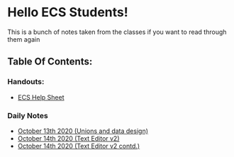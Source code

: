 # Hello ECS Students!
This is a bunch of notes taken from the classes if you want
to read through them again

## Table Of Contents:
### Handouts:
- [ECS Help Sheet](#file-1-ecs-help-sheet-md)

### Daily Notes
- [October 13th 2020 (Unions and data design)](#file-3-october-13th-2020-md)
- [October 14th 2020 (Text Editor v2)](#file-4-october-14th-2020-md)
- [October 14th 2020 (Text Editor v2 contd.)](#file-5-october-19th-2020-md)